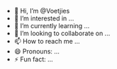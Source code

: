 - 👋 Hi, I’m @Voetjies
- 👀 I’m interested in ...
- 🌱 I’m currently learning ...
- 💞️ I’m looking to collaborate on ...
- 📫 How to reach me ...
- 😄 Pronouns: ...
- ⚡ Fun fact: ...

<!---
Voetjies/Voetjies is a ✨ special ✨ repository because its `README.md` (this file) appears on your GitHub profile.
You can click the Preview link to take a look at your changes.
--->

